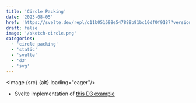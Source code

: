 ```yaml
---
title: 'Circle Packing'
date: '2023-08-05'
href: 'https://svelte.dev/repl/c11b051698e547888b91bc10df0f9187?version=4.1.2'
draft: false
image: '/sketch-circle.png'
categories:
  - 'circle packing'
  - 'static'
  - 'svelte'
  - 'd3'
  - 'svg'
---
```


<script>
  import Image from '$lib/components/Image.svelte';
  import src from '$lib/assets/images/sketches/sketch-circle.png';
  let alt = "A screenshot of a circlepacking chart."
</script>

<Image {src} {alt} loading="eager"/>

- Svelte implementation of [this D3 example](https://observablehq.com/@d3/pack/2) 

